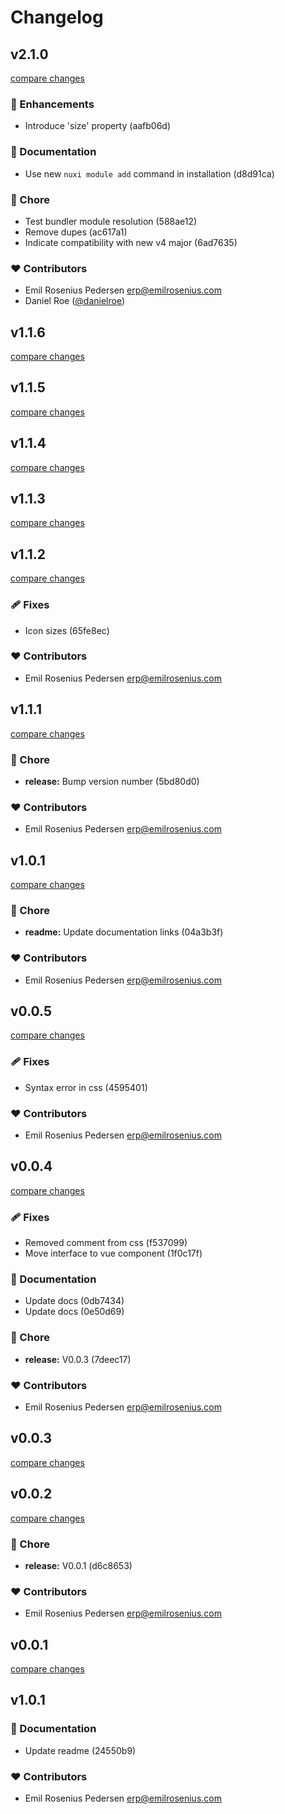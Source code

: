 # Changelog


## v2.1.0

[compare changes](https://undefined/undefined/compare/v1.1.6...v2.1.0)

### 🚀 Enhancements

- Introduce 'size' property (aafb06d)

### 📖 Documentation

- Use new `nuxi module add` command in installation (d8d91ca)

### 🏡 Chore

- Test bundler module resolution (588ae12)
- Remove dupes (ac617a1)
- Indicate compatibility with new v4 major (6ad7635)

### ❤️  Contributors

- Emil Rosenius Pedersen <erp@emilrosenius.com>
- Daniel Roe ([@danielroe](http://github.com/danielroe))

## v1.1.6

[compare changes](https://undefined/undefined/compare/v1.1.5...v1.1.6)

## v1.1.5

[compare changes](https://undefined/undefined/compare/v1.1.4...v1.1.5)

## v1.1.4

[compare changes](https://undefined/undefined/compare/v1.1.3...v1.1.4)

## v1.1.3

[compare changes](https://undefined/undefined/compare/v1.1.2...v1.1.3)

## v1.1.2

[compare changes](https://undefined/undefined/compare/v1.1.1...v1.1.2)

### 🩹 Fixes

- Icon sizes (65fe8ec)

### ❤️  Contributors

- Emil Rosenius Pedersen <erp@emilrosenius.com>

## v1.1.1

[compare changes](https://undefined/undefined/compare/v1.0.1...v1.1.1)

### 🏡 Chore

- **release:** Bump version number (5bd80d0)

### ❤️  Contributors

- Emil Rosenius Pedersen <erp@emilrosenius.com>

## v1.0.1

[compare changes](https://undefined/undefined/compare/v0.0.5...v1.0.1)

### 🏡 Chore

- **readme:** Update documentation links (04a3b3f)

### ❤️  Contributors

- Emil Rosenius Pedersen <erp@emilrosenius.com>

## v0.0.5

[compare changes](https://undefined/undefined/compare/v0.0.4...v0.0.5)

### 🩹 Fixes

- Syntax error in css (4595401)

### ❤️  Contributors

- Emil Rosenius Pedersen <erp@emilrosenius.com>

## v0.0.4

[compare changes](https://undefined/undefined/compare/v0.0.3...v0.0.4)

### 🩹 Fixes

- Removed comment from css (f537099)
- Move interface to vue component (1f0c17f)

### 📖 Documentation

- Update docs (0db7434)
- Update docs (0e50d69)

### 🏡 Chore

- **release:** V0.0.3 (7deec17)

### ❤️  Contributors

- Emil Rosenius Pedersen <erp@emilrosenius.com>

## v0.0.3

[compare changes](https://undefined/undefined/compare/v0.0.3...v0.0.3)

## v0.0.2

[compare changes](https://undefined/undefined/compare/v0.0.1-beta...v0.0.2)

### 🏡 Chore

- **release:** V0.0.1 (d6c8653)

### ❤️  Contributors

- Emil Rosenius Pedersen <erp@emilrosenius.com>

## v0.0.1

[compare changes](https://undefined/undefined/compare/v0.0.1-beta...v0.0.1)

## v1.0.1


### 📖 Documentation

- Update readme (24550b9)

### ❤️  Contributors

- Emil Rosenius Pedersen <erp@emilrosenius.com>

